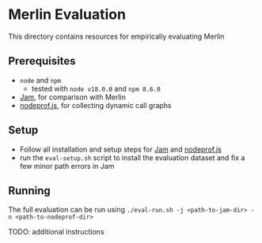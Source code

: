 # Merlin Evaluation
This directory contains resources for empirically evaluating Merlin

## Prerequisites
- `node` and `npm`
  - tested with `node v18.0.0` and `npm 8.6.0`
- [Jam](https://github.com/cs-au-dk/ISSTA-2021-Paper-156), for comparison with Merlin
- [nodeprof.js](https://github.com/Haiyang-Sun/nodeprof.js), for collecting dynamic call graphs

## Setup
- Follow all installation and setup steps for [Jam](https://github.com/cs-au-dk/ISSTA-2021-Paper-156) and [nodeprof.js](https://github.com/Haiyang-Sun/nodeprof.js)
- run the `eval-setup.sh` script to install the evaluation dataset and fix a few minor path errors in Jam

## Running
The full evaluation can be run using `./eval-run.sh -j <path-to-jam-dir> -n <path-to-nodeprof-dir>`

TODO: additional instructions